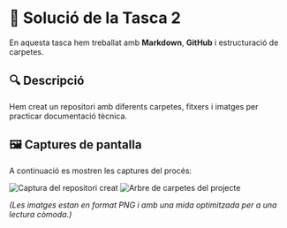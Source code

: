 # 🧩 Solució de la Tasca 2

En aquesta tasca hem treballat amb **Markdown**, **GitHub** i estructuració de carpetes.

## 🔍 Descripció
Hem creat un repositori amb diferents carpetes, fitxers i imatges per practicar documentació tècnica.

## 🖼️ Captures de pantalla

A continuació es mostren les captures del procés:

![Captura del repositori creat](./img/captura1.png)
![Arbre de carpetes del projecte](./img/captura2.png)

*(Les imatges estan en format PNG i amb una mida optimitzada per a una lectura còmoda.)*
